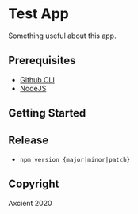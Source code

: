 # Test App

Something useful about this app.

## Prerequisites

- [Github CLI](https://cli.github.com/manual/installation)
- [NodeJS](https://nodejs.org/)

## Getting Started

## Release

- `npm version {major|minor|patch}`

## Copyright

Axcient 2020
